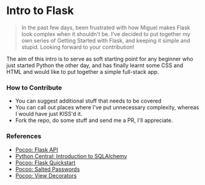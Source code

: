 # Intro to Flask

> In the past few days, been frustrated with how Miguel makes Flask look complex when it shouldn't be. I've decided to put together my own series of Getting Started with Flask, and keeping it simple and stupid. Looking forward to your contribution!

The aim of this intro is to serve as soft starting point for any beginner who just started Python the other day, and has finally learnt some CSS and HTML and would like to put together a simple full-stack app.

### How to Contribute
- You can suggest additional stuff that needs to be covered
- You can call out places where I've put unnecessary complexity, whereas I would have just KISS'd it.
- Fork the repo, do some stuff and send me a PR, I'll appreciate.


### References

- [Pocoo: Flask API](http://flask.pocoo.org/docs/0.10/api/)
- [Python Central: Introduction to SQLAlchemy](http://pythoncentral.io/introductory-tutorial-python-sqlalchemy/)
- [Pocoo: Flask Quickstart](http://flask.pocoo.org/docs/0.10/quickstart/)
- [Pocoo: Salted Passwords](http://flask.pocoo.org/snippets/54/)
- [Pocoo: View Decorators](http://flask.pocoo.org/docs/0.10/patterns/viewdecorators/)